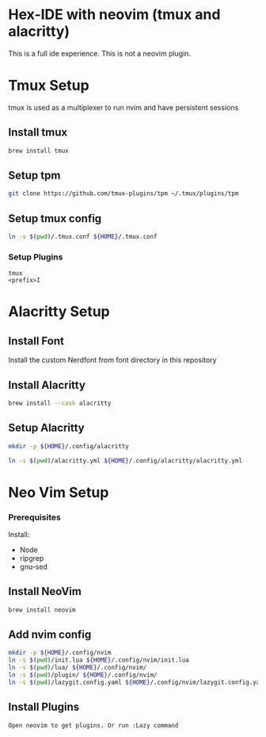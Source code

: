 # Hex-IDE with neovim (tmux and alacritty)

This is a full ide experience. This is not a neovim plugin.

# Tmux Setup

tmux is used as a multiplexer to run nvim and have persistent sessions

## Install tmux

```bash
brew install tmux
```

## Setup tpm

```bash
git clone https://github.com/tmux-plugins/tpm ~/.tmux/plugins/tpm
```

## Setup tmux config

```bash
ln -s $(pwd)/.tmux.conf ${HOME}/.tmux.conf
```

### Setup Plugins

```
tmux
<prefix>I
```

# Alacritty Setup

## Install Font

Install the custom Nerdfont from font directory in this repository

## Install Alacritty

```bash
brew install --cask alacritty
```

## Setup Alacritty

```bash
mkdir -p ${HOME}/.config/alacritty
```

```bash
ln -s $(pwd)/alacritty.yml ${HOME}/.config/alacritty/alacritty.yml
```

# Neo Vim Setup

### Prerequisites

Install: 
- Node
- ripgrep
- gnu-sed

## Install NeoVim

```bash
brew install neovim
```

## Add nvim config

```bash
mkdir -p ${HOME}/.config/nvim
ln -s $(pwd)/init.lua ${HOME}/.config/nvim/init.lua
ln -s $(pwd)/lua/ ${HOME}/.config/nvim/
ln -s $(pwd)/plugin/ ${HOME}/.config/nvim/
ln -s $(pwd)/lazygit.config.yaml ${HOME}/.config/nvim/lazygit.config.yaml
```

## Install Plugins

```
Open neovim to get plugins. Or run :Lazy command
```
